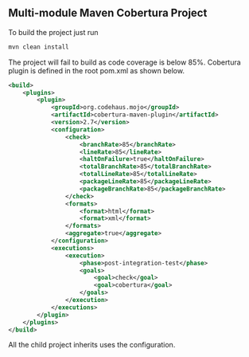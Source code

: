 Multi-module Maven Cobertura Project
-------

To build the project just run

```bash
mvn clean install
```

The project will fail to build as code coverage is below 85%. Cobertura plugin is defined in the root pom.xml as shown below.

```xml
<build>
    <plugins>
        <plugin>
            <groupId>org.codehaus.mojo</groupId>
            <artifactId>cobertura-maven-plugin</artifactId>
            <version>2.7</version>
            <configuration>
                <check>
                    <branchRate>85</branchRate>
                    <lineRate>85</lineRate>
                    <haltOnFailure>true</haltOnFailure>
                    <totalBranchRate>85</totalBranchRate>
                    <totalLineRate>85</totalLineRate>
                    <packageLineRate>85</packageLineRate>
                    <packageBranchRate>85</packageBranchRate>
                </check>
                <formats>
                    <format>html</format>
                    <format>xml</format>
                </formats>
                <aggregate>true</aggregate>
            </configuration>
            <executions>
                <execution>
                    <phase>post-integration-test</phase>
                    <goals>
                        <goal>check</goal>
                        <goal>cobertura</goal>
                    </goals>
                </execution>
            </executions>
        </plugin>
    </plugins>
</build>
```

All the child project inherits uses the configuration.